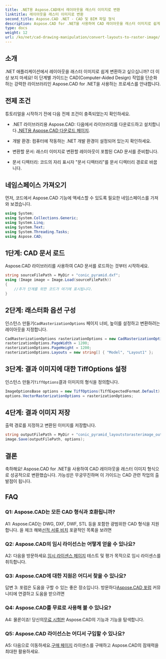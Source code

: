 ```yaml
---
title: .NET용 Aspose.CAD에서 레이아웃을 래스터 이미지로 변환
linktitle: 레이아웃을 래스터 이미지로 변환
second_title: Aspose.CAD .NET - CAD 및 BIM 파일 형식
description: Aspose.CAD for .NET을 사용하여 CAD 레이아웃을 래스터 이미지로 쉽게 변환하세요. 강력한 CAD 조작 기능으로 개발을 강화하세요.
type: docs
weight: 12
url: /ko/net/cad-drawing-manipulation/convert-layouts-to-raster-image/
---
```

## 소개

.NET 애플리케이션에서 레이아웃을 래스터 이미지로 쉽게 변환하고 싶으십니까? 더 이상 보지 마세요! 이 단계별 가이드는 CAD(Computer-Aided Design) 작업을 단순화하는 강력한 라이브러리인 Aspose.CAD for .NET을 사용하는 프로세스를 안내합니다.

## 전제 조건

튜토리얼을 시작하기 전에 다음 전제 조건이 충족되었는지 확인하세요.

- .NET 라이브러리용 Aspose.CAD: 다음에서 라이브러리를 다운로드하고 설치합니다.[.NET용 Aspose.CAD 다운로드 페이지](https://releases.aspose.com/cad/net/).

- 개발 환경: 컴퓨터에 작동하는 .NET 개발 환경이 설정되어 있는지 확인하세요.

- 변환할 문서: 래스터 이미지로 변환할 레이아웃이 포함된 CAD 문서를 준비합니다.

- 문서 디렉터리: 코드의 자리 표시자 "문서 디렉터리"를 문서 디렉터리 경로로 바꿉니다.

## 네임스페이스 가져오기

먼저, 코드에서 Aspose.CAD 기능에 액세스할 수 있도록 필요한 네임스페이스를 가져와 보겠습니다.

```csharp
using System;
using System.Collections.Generic;
using System.Linq;
using System.Text;
using System.Threading.Tasks;
using Aspose.CAD;
```

## 1단계: CAD 문서 로드

Aspose.CAD 라이브러리를 사용하여 CAD 문서를 로드하는 것부터 시작하세요.

```csharp
string sourceFilePath = MyDir + "conic_pyramid.dxf";
using (Image image = Image.Load(sourceFilePath))
{
    //추가 단계를 위한 코드가 여기에 표시됩니다.
}
```

## 2단계: 래스터화 옵션 구성

 인스턴스 만들기`CadRasterizationOptions` 페이지 너비, 높이를 설정하고 변환하려는 레이아웃을 지정합니다.

```csharp
CadRasterizationOptions rasterizationOptions = new CadRasterizationOptions();
rasterizationOptions.PageWidth = 1200;
rasterizationOptions.PageHeight = 1200;
rasterizationOptions.Layouts = new string[] { "Model", "Layout1" };
```

## 3단계: 결과 이미지에 대한 TiffOptions 설정

 인스턴스 만들기`TiffOptions`결과 이미지의 형식을 정의합니다.

```csharp
ImageOptionsBase options = new TiffOptions(TiffExpectedFormat.Default);
options.VectorRasterizationOptions = rasterizationOptions;
```

## 4단계: 결과 이미지 저장

출력 경로를 지정하고 변환된 이미지를 저장합니다.

```csharp
string outputFilePath = MyDir + "conic_pyramid_layoutstorasterimage_out.tiff";
image.Save(outputFilePath, options);
```

## 결론

축하해요! Aspose.CAD for .NET을 사용하여 CAD 레이아웃을 래스터 이미지 형식으로 성공적으로 변환했습니다. 가능성은 무궁무진하며 이 가이드는 CAD 관련 작업의 출발점이 됩니다.

## FAQ

### Q1: Aspose.CAD는 모든 CAD 형식과 호환됩니까?

 A1: Aspose.CAD는 DWG, DXF, DWF, STL 등을 포함한 광범위한 CAD 형식을 지원합니다. 을 체크 해봐[선적 서류 비치](https://reference.aspose.com/cad/net/) 포괄적인 목록을 보려면

### Q2: Aspose.CAD의 임시 라이선스는 어떻게 얻을 수 있나요?

 A2: 다음을 방문하세요.[임시 라이센스 페이지](https://purchase.aspose.com/temporary-license/) 테스트 및 평가 목적으로 임시 라이센스를 취득합니다.

### Q3: Aspose.CAD에 대한 지원은 어디서 찾을 수 있나요?

 답변 3: 포럼은 도움을 구할 수 있는 좋은 장소입니다. 방문하다[Aspose.CAD 포럼](https://forum.aspose.com/c/cad/19) 커뮤니티에 연결하고 도움을 받으려면

### Q4: Aspose.CAD를 무료로 사용해 볼 수 있나요?

 A4: 물론이죠! 당신의[무료 시험판](https://releases.aspose.com/) Aspose.CAD의 기능과 기능을 탐색합니다.

### Q5: Aspose.CAD 라이선스는 어디서 구입할 수 있나요?

 A5: 다음으로 이동하세요.[구매 페이지](https://purchase.aspose.com/buy) 라이센스를 구매하고 Aspose.CAD의 잠재력을 최대한 활용하세요.